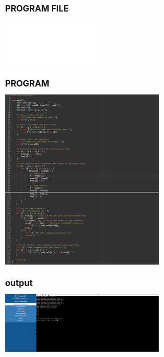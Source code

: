 # PROGRAM FILE
![PROGRAM FILE](DEADLOCKPREVENTION.c)
# PROGRAM
![PROGRAM](PROGRAM.png)
# output
![OUTPUT](OUTPUT.png)
